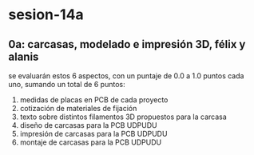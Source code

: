 # sesion-14a

## 0a: carcasas, modelado e impresión 3D, félix y alanis

se evaluarán estos 6 aspectos, con un puntaje de 0.0 a 1.0 puntos cada uno, sumando un total de 6 puntos:

1. medidas de placas en PCB de cada proyecto
2. cotización de materiales de fijación
3. texto sobre distintos filamentos 3D propuestos para la carcasa
4. diseño de carcasas para la PCB UDPUDU
5. impresión de carcasas para la PCB UDPUDU
6. montaje de carcasas para la PCB UDPUDU
